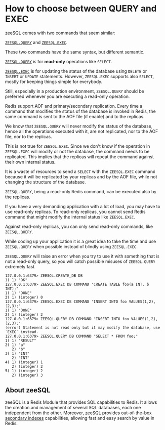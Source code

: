# How to choose between QUERY and EXEC

zeeSQL comes with two commands that seem similar:

[`ZEESQL.QUERY`](../references.md#zeesql-query) and [`ZEESQL.EXEC`](../references.md#zeesql-exec).

These two commands have the same syntax, but different semantic.

[`ZEESQL.QUERY`](../references.md#zeesql-query) is for **read-only** operations like `SELECT`.

[`ZEESQL.EXEC`](../references.md#zeesql-exec) is for updating the status of the database using `DELETE` or `INSERT` or `UPDATE` statements. However, `ZEESQL.EXEC` supports also `SELECT`, mostly for keeping things simple for everybody.

Still, especially in a production environment, `ZEESQL.QUERY` should be preferred whenever you are executing a read-only operation.

Redis support AOF and primary/secondary replication. Every time a command that modifies the status of the database is invoked in Redis, the same command is sent to the AOF file \(if enable\) and to the replicas.

We know that `ZEESQL.QUERY` will never modify the status of the database, hence all the operations executed with it, are not replicated, nor to the AOF file, nor to the replicas.

This is not true for `ZEESQL.EXEC`. Since we don't know if the operation in `ZEESQL.EXEC` will modify or not the database, the command needs to be replicated. This implies that the replicas will repeat the command against their own internal status.

It is a waste of resources to send a `SELECT` with the `ZEESQL.EXEC` command because it will be replicated by your replicas and by the AOF file, while not changing the structure of the database.

`ZEESQL.QUERY`, being a read-only Redis command, can be executed also by the replicas.

If you have a very demanding application with a lot of load, you may have to use read-only replicas. To read-only replicas, you cannot send Redis command that might modify the internal status like `ZEESQL.EXEC`.

Against read-only replicas, you can only send read-only commands, like `ZEESQL.QUERY`.

While coding up your application it is a great idea to take the time and use `ZEESQL.QUERY` when possible instead of blindly using `ZEESQL.EXEC`.

`ZEESQL.QUERY` will raise an error when you try to use it with something that is not a read-only query, so you will catch possible misuses of `ZEESQL.QUERY` extremely fast.

```text
127.0.0.1:6379> ZEESQL.CREATE_DB DB
1) 1) "OK"
127.0.0.1:6379> ZEESQL.EXEC DB COMMAND "CREATE TABLE foo(a INT, b INT);"
1) 1) "DONE"
2) 1) (integer) 0
127.0.0.1:6379> ZEESQL.EXEC DB COMMAND "INSERT INTO foo VALUES(1,2),(2,3);"
1) 1) "DONE"
2) 1) (integer) 2
127.0.0.1:6379> ZEESQL.QUERY DB COMMAND "INSERT INTO foo VALUES(1,2),(2,3);"
(error) Statement is not read only but it may modify the database, use `EXEC` instead.
127.0.0.1:6379> ZEESQL.QUERY DB COMMAND "SELECT * FROM foo;"
1) 1) "RESULT"
2) 1) "a"
   2) "b"
3) 1) "INT"
   2) "INT"
4) 1) (integer) 1
   2) (integer) 2
5) 1) (integer) 2
   2) (integer) 3
```

## About zeeSQL

zeeSQL is a Redis Module that provides SQL capabilities to Redis. It allows the creation and management of several SQL databases, each one independent from the other. Moreover, zeeSQL provides out-of-the-box [secondary indexes](../secondary-indexes.md) capabilities, allowing fast and easy search by value in Redis.

